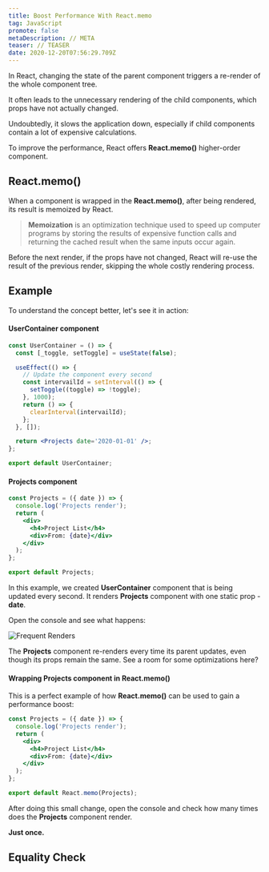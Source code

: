 ```yaml
---
title: Boost Performance With React.memo
tag: JavaScript
promote: false
metaDescription: // META
teaser: // TEASER
date: 2020-12-20T07:56:29.709Z
---
```

In React, changing the state of the parent component triggers a re-render of the whole component tree.

It often leads to the unnecessary rendering of the child components, which props have not actually changed.

Undoubtedly, it slows the application down, especially if child components contain a lot of expensive calculations.

To improve the performance, React offers **React.memo()** higher-order component.

## React.memo()

When a component is wrapped in the **React.memo()**, after being rendered, its result is memoized by React.

> **Memoization** is an optimization technique used to speed up computer programs by storing the results of expensive function calls and returning the cached result when the same inputs occur again.

Before the next render, if the props have not changed, React will re-use the result of the previous render, skipping the whole costly rendering process.

## Example

To understand the concept better, let's see it in action:

#### UserContainer component

```jsx
const UserContainer = () => {
  const [_toggle, setToggle] = useState(false);

  useEffect(() => {
    // Update the component every second
    const intervailId = setInterval(() => {
      setToggle((toggle) => !toggle);
    }, 1000);
    return () => {
      clearInterval(intervailId);
    };
  }, []);

  return <Projects date='2020-01-01' />;
};

export default UserContainer;
```

#### Projects component

```jsx
const Projects = ({ date }) => {
  console.log('Projects render');
  return (
    <div>
      <h4>Project List</h4>
      <div>From: {date}</div>
    </div>
  );
};

export default Projects;
```

In this example, we created **UserContainer** component that is being updated every second. It renders **Projects** component with one static prop - **date**.

Open the console and see what happens:

![Frequent Renders](/img/ezgif.com-gif-maker-8-.gif "Frequent Renders")

The **Projects** component re-renders every time its parent updates, even though its props remain the same. See a room for some optimizations here?

#### Wrapping Projects component in React.memo()

This is a perfect example of how **React.memo()** can be used to gain a performance boost:

```jsx
const Projects = ({ date }) => {
  console.log('Projects render');
  return (
    <div>
      <h4>Project List</h4>
      <div>From: {date}</div>
    </div>
  );
};

export default React.memo(Projects);
```

After doing this small change, open the console and check how many times does the **Projects** component render.

**Just once.**

## Equality Check